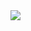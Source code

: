 <img src="https://doc-0g-0k-docs.googleusercontent.com/docs/securesc/kl60n9cq8q7n477hsj9j810v195gjpbp/vkj62rtcae8f6oqv7nfupjkvfvvd4ihd/1634850750000/05003820174525545406/10275154531673632675/1RxjihC2_IHs4IB7oG6zUxcREsP4lFbq-?authuser=0&nonce=vns375b050j24&user=10275154531673632675&hash=bn60torr0m36tplhtjt62er60i64m99v">
